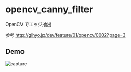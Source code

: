 opencv_canny_filter
===================

OpenCV でエッジ抽出

参考 http://gihyo.jp/dev/feature/01/opencv/0002?page=3

## Demo

![capture](https://raw.githubusercontent.com/mltake/opencv_canny_filter/master/cap.png)
